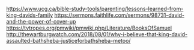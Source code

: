 https://www.ucg.ca/bible-study-tools/parenting/lessons-learned-from-king-davids-family
https://sermons.faithlife.com/sermons/98731-david-and-the-power-of-cover-up
https://tvtropes.org/pmwiki/pmwiki.php/Literature/BooksOfSamuel
http://thewartburgwatch.com/2018/08/01/why-i-believe-that-king-david-assaulted-bathsheba-justiceforbathsheba-metoo/